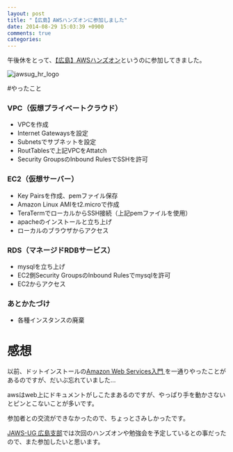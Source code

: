 ```yaml
---
layout: post
title: "【広島】AWSハンズオンに参加しました"
date: 2014-08-29 15:03:39 +0900
comments: true
categories: 
---
```


午後休をとって、[【広島】AWSハンズオン](https://atnd.org/events/55286)というのに参加してきました。

![jawsug_hr_logo](http://d3f9fl2jz5bc2k.cloudfront.net/wp-content/uploads/2014/08/jaws-ug_hiroshima.png)

<!-- more -->

#やったこと

### VPC（仮想プライベートクラウド）
- VPCを作成
- Internet Gatewaysを設定
- Subnetsでサブネットを設定
- RoutTablesで上記VPCをAttatch
- Security GroupsのInbound RulesでSSHを許可

### EC2（仮想サーバー）
- Key Pairsを作成、pemファイル保存
- Amazon Linux AMIをt2.microで作成
- TeraTermでローカルからSSH接続（上記pemファイルを使用）
- apacheのインストールと立ち上げ
- ローカルのブラウザからアクセス

### RDS（マネージドRDBサービス）
- mysqlを立ち上げ
- EC2側Security GroupsのInbound Rulesでmysqlを許可
- EC2からアクセス

### あとかたづけ
- 各種インスタンスの廃棄

# 感想
以前、ドットインストールの[Amazon Web Services入門 ](http://dotinstall.com/lessons/basic_aws)を一通りやったことがあるのですが、だいぶ忘れていました…

awsはweb上にドキュメントがしこたまあるのですが、やっぱり手を動かさないとピンとこないことが多いです。

参加者との交流ができなかったので、ちょっとさみしかったです。

[JAWS-UG 広島支部](http://jaws-ug.jp/bc/hiroshima/)では次回のハンズオンや勉強会を予定しているとの事だったので、また参加したいと思います。


